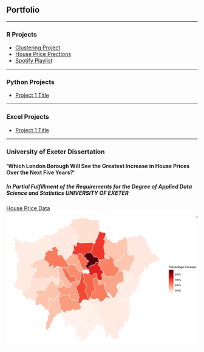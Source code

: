 
## Portfolio

---

### R Projects 
 - [Clustering Project](pages/Clustering.md)
 - [House Price Prections](pages/Price_Predictions.md)
 - [Spotify Playlist](pages/)

---
 ### Python Projects
- [Project 1 Title](http://example.com/)

---

 ### Excel Projects
- [Project 1 Title](http://example.com/)

---

### University of Exeter Dissertation
#### 'Which London Borough Will See the Greatest Increase in House Prices Over the Next Five Years?'
##### In Partial Fulfillment of the Requirements for the Degree of Applied Data Science and Statistics UNIVERSITY OF EXETER

[House Price Data](pdf/London_House_Price_Predictions.pdf)
<b>
</b>
<img 
    align="left"
    width = 500 
    src="images/Heatmap.png?raw=true"
    />

---

